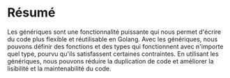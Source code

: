 # Résumé

Les génériques sont une fonctionnalité puissante qui nous permet d'écrire du code plus flexible et réutilisable en Golang. Avec les génériques, nous pouvons définir des fonctions et des types qui fonctionnent avec n'importe quel type, pourvu qu'ils satisfassent certaines contraintes. En utilisant les génériques, nous pouvons réduire la duplication de code et améliorer la lisibilité et la maintenabilité du code.
